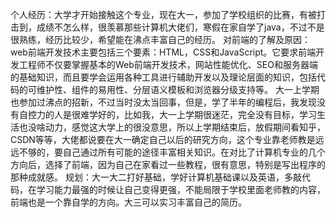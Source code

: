 个人经历：大学才开始接触这个专业，现在大一，参加了学校组织的比赛，有被打击到，成绩不怎么样，很羡慕那些计算机大佬们，寒假在家自学了java，不过不是很熟练，经历比较少，希望能在沸点丰富自己的经历。
对前端的了解及原因：web前端开发技术主要包括三个要素：HTML，CSS和JavaScript。它要求前端开发工程师不仅要掌握基本的Web前端开发技术，网站性能优化、SEO和服务器端的基础知识，而且要学会运用各种工具进行辅助开发以及理论层面的知识，包括代码的可维护性、组件的易用性、分层语义模板和浏览器分级支持等。
大一上学期也参加过沸点的招新，不过当时没太当回事，但是，学了半年的编程后，我发现没有自控力的人是很难学好的，比如我，大一上学期很迷茫，完全没有目标，学习生活也没啥动力，感觉这大学上的很没意思，所以上学期结束后，放假期间看知乎，CSDN等等，大佬都说要在大一确定自己以后的研究方向，这个专业靠老师教是远远不够的，要自己通过所有可能的途径丰富相关知识。在对比了计算机专业的几个方向后，选择了前端，因为自己在家看过一些教程，很有意思，特别是写出程序的那种成就感。
规划：大一大二打好基础，学好计算机基础课以及英语，多敲代码，在学习能力最强的时候让自己变得更强，不能局限于学校里面老师教的内容，前端也是一个靠自学的方向。大三可以实习丰富自己的简历。
